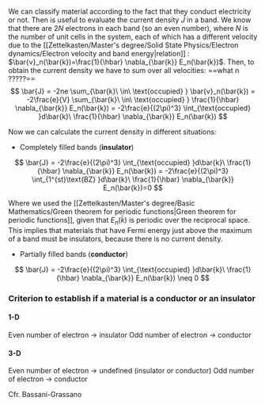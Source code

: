 
We can classify material according to the fact that they conduct electricity or not.
Then is useful to evaluate the current density $\bar{J}$ in a band. We know that there are $2N$ electrons in each band (so an even number), where $N$ is the number of unit cells in the system, each of which has a different velocity due to the [[Zettelkasten/Master's degree/Solid State Physics/Electron dynamics/Electron velocity and band energy|relation]] : $\bar{v}_n(\bar{k})=\frac{1}{\hbar} \nabla_{\bar{k}} E_n(\bar{k})$.
Then, to obtain the current density we have to sum over all velocities:
==what n ?????==
$$ \bar{J} = -2ne \sum_{\bar{k}\ \in\ \text{occupied} } \bar{v}_n(\bar{k}) = -2\frac{e}{V} \sum_{\bar{k}\ \in\ \text{occupied} } \frac{1}{\hbar} \nabla_{\bar{k}} E_n(\bar{k}) = -2\frac{e}{(2\pi)^3} \int_{\text{occupied} }d\bar{k}\  \frac{1}{\hbar} \nabla_{\bar{k}} E_n(\bar{k})   $$

Now we can calculate the current density in different situations:

- Completely filled bands (**insulator**)

$$ \bar{J} = -2\frac{e}{(2\pi)^3} \int_{\text{occupied} }d\bar{k}\  \frac{1}{\hbar} \nabla_{\bar{k}} E_n(\bar{k}) = -2\frac{e}{(2\pi)^3} \int_{1^{st}\text{BZ} }d\bar{k}\  \frac{1}{\hbar} \nabla_{\bar{k}} E_n(\bar{k})=0  $$

Where we used the [[Zettelkasten/Master's degree/Basic Mathematics/Green theorem for periodic functions|Green theorem for periodic functions]], given that $E_n(\bar{k})$ is periodic over the reciprocal space.
This implies that materials that have Fermi energy just above the maximum of a band must be insulators, because there is no current density.

- Partially filled bands (**conductor**)

$$ \bar{J} = -2\frac{e}{(2\pi)^3} \int_{\text{occupied} }d\bar{k}\  \frac{1}{\hbar} \nabla_{\bar{k}} E_n(\bar{k}) \neq 0  $$



### Criterion to establish if a material is a conductor or an insulator

#### 1-D

Even number of electron $\to$ insulator
Odd number of electron $\to$ conductor

#### 3-D

Even number of electron $\to$ undefined (insulator or conductor)
Odd number of electron $\to$ conductor

Cfr. Bassani-Grassano